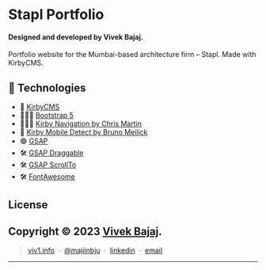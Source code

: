 # Stapl Portfolio
#### Designed and developed by Vivek Bajaj.
Portfolio website for the Mumbai-based architecture firm – Stapl.
Made with KirbyCMS.

## 🧰 Technologies
-  🧱 [KirbyCMS](https://getkirby.com)
-  👨🏾‍🎨 [Bootstrap 5](https://getbootstrap.com)
-  👷🏾‍♂️ [Kirby Navigation by Chris Martin](https://getkirby.com/plugins/chrisbeluga/navigation)
-  📱 [Kirby Mobile Detect by Bruno Meilick](https://github.com/bnomei/kirby3-mobile-detect)
-  🟢 [GSAP](https://gsap.com/)
-  🛠️ [GSAP Draggable](https://gsap.com/docs/v3/Plugins/Draggable/)
-  🛠️ [GSAP ScrollTo](https://gsap.com/docs/v3/Plugins/ScrollToPlugin/)
-  🛠️ [FontAwesome](https://fontawesome.com/)

## License
Copyright © 2023 [Vivek Bajaj](https://github.com/majiinbju).
---
> [viv1.info](https://www.viv1.info) &nbsp;&middot;&nbsp;
> [@majiinbju](https://github.com/majiinbju) &nbsp;&middot;&nbsp;
> [linkedin](https://www.linkedin.com/in/vivek-bajaj) &nbsp;&middot;&nbsp;
> [email](mailto:vivekbajaj14@gmail.com)
---

